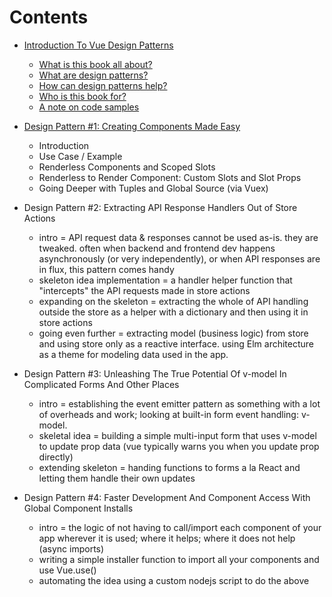 # Contents

- [Introduction To Vue Design Patterns](01-intro.md)
    - [What is this book all about?](01-intro.md#what-is-this-book-all-about)
    - [What are design patterns?](01-intro.md#what-are-design-patterns)
    - [How can design patterns help?](01-intro.md#how-can-design-patterns-help)
    - [Who is this book for?](01-intro.md#who-is-this-book-for)
    - [A note on code samples](01-intro.md#a-note-on-code-samples)

- [Design Pattern #1: Creating Components Made Easy](02-creating-components.md)
    - Introduction
    - Use Case / Example
    - Renderless Components and Scoped Slots
    - Renderless to Render Component: Custom Slots and Slot Props
    - Going Deeper with Tuples and Global Source (via Vuex)

- Design Pattern #2: Extracting API Response Handlers Out of Store Actions
    - intro = API request data & responses cannot be used as-is. they are tweaked. often when backend and frontend dev happens asynchronously (or very independently), or when API responses are in flux, this pattern comes handy
    - skeleton idea implementation = a handler helper function that "intercepts" the API requests made in store actions
    - expanding on the skeleton = extracting the whole of API handling outside the store as a helper with a dictionary and then using it in store actions
    - going even further = extracting model (business logic) from store and using store only as a reactive interface. using Elm architecture as a theme for modeling data used in the app.

- Design Pattern #3: Unleashing The True Potential Of v-model In Complicated Forms And Other Places
    - intro = establishing the event emitter pattern as something with a lot of overheads and work; looking at built-in form event handling: v-model.
    - skeletal idea = building a simple multi-input form that uses v-model to update prop data (vue typically warns you when you update prop directly)
    - extending skeleton = handing functions to forms a la React and letting them handle their own updates

- Design Pattern #4: Faster Development And Component Access With Global Component Installs
    - intro = the logic of not having to call/import each component of your app wherever it is used; where it helps; where it does not help (async imports)
    - writing a simple installer function to import all your components and use Vue.use()
    - automating the idea using a custom nodejs script to do the above
